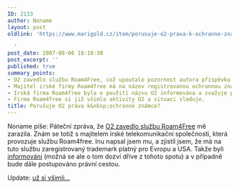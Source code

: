 ```yaml
---
ID: 2133
author: Noname
layout: post
oldlink: 'https://www.marigold.cz/item/porusuje-o2-prava-k-ochranne-znamce

  '
post_date: 2007-08-06 18:18:30
post_excerpt: ''
published: true
summary_points:
- O2 zavedlo službu Roam4Free, což upoutalo pozornost autora příspěvku.
- Majitel irské firmy Roam4free má na název registrovanou ochrannou známku.
- Irská firma Roam4free byla o použití názvu O2 informována a zvažuje právní kroky.
- Firma Roam4free si již všimla aktivity O2 a situaci sleduje.
title: Porušuje O2 práva k&nbsp;ochranné známce?
---
```


Noname píše: Páteční zpráva, že <a href="http://www.mobilmania.cz/Titulni-strana/O2-Roam4Free-tarif-pro-zahranicni-turisty/sc-21-sr-1-a-1116272/default.aspx">O2 zavedlo službu Roam4Free</a> mě zarazila. Znám se totiž s majitelem irské telekomunikační společnosti, která provozuje službu Roam4free. Inu napsal jsem mu, a zjistil jsem, že má na tuto službu zaregistrovaný trademark platný pro Evropu a USA. Takže byli <a href="http://blog.roam4free.ie/o2-reach-desperation-level-and-borrow-the-roam4free-trademark/">informováni</a> (možná se ale o tom dozví dříve z tohoto spotu) a v případně bude dále postupováno právní cestou.

Update: <a href="http://blog.roam4free.ie/o2-reach-desperation-level-and-borrow-the-roam4free-trademark/">už si všimli...</a>